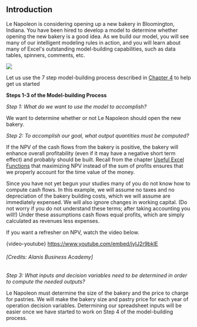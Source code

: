 ## Introduction

Le Napoleon is considering opening up a new bakery in Bloomington, Indiana. You have been hired to develop a model to determine whether opening the new bakery is a good idea. As we build our model, you will see many of our intelligent modeling rules in action, and you will learn about many of Excel's outstanding model-building capabilities, such as data tables, spinners, comments, etc.

![](./Chapter_6_Building_A_Model/media/01_Should_LeNapoleon_Open_A_New_Bakery/image1.png)

Let us use the 7 step model-building process described in [Chapter 4](javascript:null) to help get us started

**Steps 1-3 of the Model-building Process**

*Step 1: What do we want to use the model to accomplish?*

We want to determine whether or not Le Napoleon should open the new bakery.

*Step 2: To accomplish our goal, what output quantities must be computed?*

If the NPV of the cash flows from the bakery is positive, the bakery will enhance overall profitability (even if it may have a negative short term effect) and probably should be built. Recall from the chapter [Useful Excel Functions](javascript:null) that maximizing NPV instead of the sum of profits ensures that we properly account for the time value of the money.

Since you have not yet begun your studies many of you do not know how to compute cash flows. In this example, we will assume no taxes and no depreciation of the bakery building costs, which we will assume are immediately expensed. We will also ignore changes in working capital. (Do not worry if you do not understand these terms; after taking accounting you will\!) Under these assumptions cash flows equal profits, which are simply calculated as revenues less expenses.

If you want a refresher on NPV, watch the video below.

{video-youtube} https://www.youtube.com/embed/jylJ2r9bklE

###### \[Credits: Alanis Business Academy\]

*Step 3: What inputs and decision variables need to be determined in order to compute the needed outputs?*

Le Napoleon must determine the size of the bakery and the price to charge for pastries. We will make the bakery size and pastry price for each year of operation decision variables. Determining our spreadsheet inputs will be easier once we have started to work on Step 4 of the model-building process.
